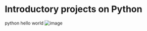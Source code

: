 # Introductory projects on Python
python hello world
![image](https://github.com/the1Riddle/alx-higher_level_programming/assets/125451537/a9f142a7-702c-49fd-a15f-d78ab1696a7e)
